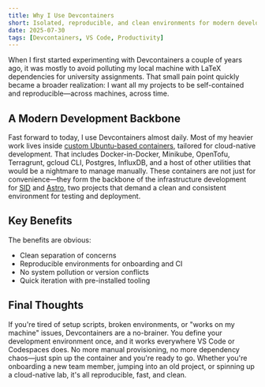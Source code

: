 ```yaml
---
title: Why I Use Devcontainers
short: Isolated, reproducible, and clean environments for modern development
date: 2025-07-30
tags: [Devcontainers, VS Code, Productivity]
---
```


When I first started experimenting with Devcontainers a couple of years ago, it was mostly to avoid polluting my local machine with LaTeX dependencies for university assignments. That small pain point quickly became a broader realization: I want all my projects to be self-contained and reproducible—across machines, across time.


## A Modern Development Backbone

Fast forward to today, I use Devcontainers almost daily. Most of my heavier work lives inside [custom Ubuntu-based containers](/projects#sid), tailored for cloud-native development. That includes Docker-in-Docker, Minikube, OpenTofu, Terragrunt, gcloud CLI, Postgres, InfluxDB, and a host of other utilities that would be a nightmare to manage manually. These containers are not just for convenience—they form the backbone of the infrastructure development for [SID](/projects#sid) and [Astro](/projects#astro), two projects that demand a clean and consistent environment for testing and deployment.


## Key Benefits

The benefits are obvious:
- Clean separation of concerns
- Reproducible environments for onboarding and CI
- No system pollution or version conflicts
- Quick iteration with pre-installed tooling


## Final Thoughts

If you're tired of setup scripts, broken environments, or "works on my machine" issues, Devcontainers are a no-brainer. You define your development environment once, and it works everywhere VS Code or Codespaces does. No more manual provisioning, no more dependency chaos—just spin up the container and you're ready to go. Whether you're onboarding a new team member, jumping into an old project, or spinning up a cloud-native lab, it's all reproducible, fast, and clean.